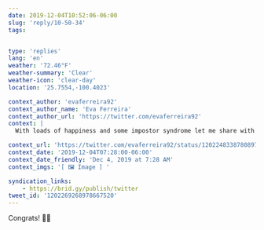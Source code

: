 ```yaml
---
date: 2019-12-04T10:52:06-06:00
slug: 'reply/10-50-34'
tags:


type: 'replies'
lang: 'en'
weather: '72.46°F'
weather-summary: 'Clear'
weather-icon: 'clear-day'
location: '25.7554,-100.4023'

context_author: 'evaferreira92'
context_author_name: 'Eva Ferreira'
context_author_url: 'https://twitter.com/evaferreira92'
context: |
  With loads of happiness and some impostor syndrome let me share with you that I will be speaking at Smashing Conf next year 😊‪https://twitter.com/smashingconf/status/1201813101030473728 …‬

context_url: 'https://twitter.com/evaferreira92/status/1202248338780897281?s=12'
context_date: '2019-12-04T07:28:00-06:00'
context_date_friendly: 'Dec 4, 2019 at 7:28 AM'
context_imgs: '[ 🖼 Image ] '

syndication_links:
    - https://brid.gy/publish/twitter
tweet_id: '1202269268978667520'
---
```

Congrats! 👏🏼